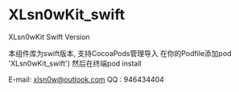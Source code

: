 # XLsn0wKit_swift
XLsn0wKit Swift Version

本组件库为swift版本, 支持CocoaPods管理导入
在你的Podfile添加pod 'XLsn0wKit_swift') 然后在终端pod install

E-mail: xlsn0w@outlook.com
QQ    : 946434404
